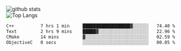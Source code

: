 ![github stats](https://github-readme-stats.vercel.app/api?username=AndreFerreira5&show_icons=true&theme=dark&count_private=true)
<br>
![Top Langs](https://github-readme-stats.vercel.app/api/top-langs/?username=AndreFerreira5&layout=compact&theme=dark)
<br>
<!--START_SECTION:waka-->

```txt
C++          7 hrs 1 min     ██████████████████▓░░░░░░   74.40 %
Text         2 hrs 9 mins    █████▓░░░░░░░░░░░░░░░░░░░   22.96 %
CMake        14 mins         ▓░░░░░░░░░░░░░░░░░░░░░░░░   02.59 %
ObjectiveC   0 secs          ░░░░░░░░░░░░░░░░░░░░░░░░░   00.05 %
```

<!--END_SECTION:waka-->
